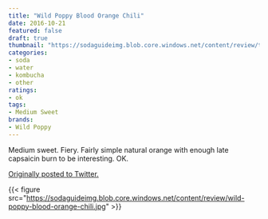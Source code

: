 ```yaml
---
title: "Wild Poppy Blood Orange Chili"
date: 2016-10-21
featured: false
draft: true
thumbnail: "https://sodaguideimg.blob.core.windows.net/content/review/thumbs/wild-poppy-blood-orange-chili.jpg"
categories:
- soda
- water
- kombucha
- other
ratings:
- ok
tags:
- Medium Sweet
brands:
- Wild Poppy
---
```


Medium sweet. Fiery. Fairly simple natural orange with enough late capsaicin burn to be interesting. OK.

[Originally posted to Twitter.](https://twitter.com/Cavorter/status/789537901935665152)

{{< figure src="https://sodaguideimg.blob.core.windows.net/content/review/wild-poppy-blood-orange-chili.jpg" >}}

